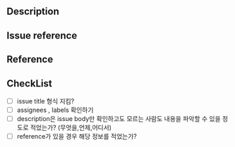 ## Description

## Issue reference

## Reference

## CheckList
- [ ] issue title 형식 지킴?
- [ ] assignees , labels 확인하기 
- [ ] description은 issue body만 확인하고도 모르는 사람도 내용을 파악할 수 있을 정도로 적었는가? (무엇을,언제,어디서)
- [ ] reference가 있을 경우 해당 정보를 적었는가?

